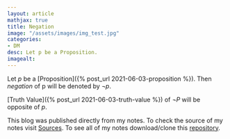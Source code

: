 ```yaml
---
layout: article
mathjax: true
title: Negation
image: "/assets/images/img_test.jpg"
categories:
- DM
desc: Let p be a Proposition. 
imagealt: 
---
```


Let *p* be a [Proposition]({% post_url 2021-06-03-proposition %}).
Then *negation* of p will be denoted by $\neg p$.


































































































































































































































































































































































[Truth Value]({% post_url 2021-06-03-truth-value %}) of $\neg P$ will be opposite of *p*.


































































































































































































































































































































































This blog was published directly from my notes.
To check the source of my notes visit [Sources](sources.html).
To see all of my notes download/clone this [repository](https://github.com/bovem/CS).